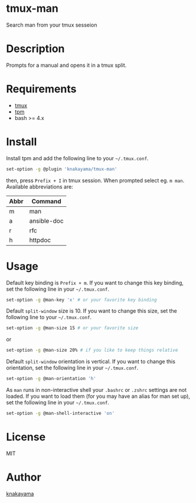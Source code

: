 tmux-man
========

Search man from your tmux sesseion

# Description

Prompts for a manual and opens it in a tmux split.

# Requirements

* [tmux](https://tmux.github.io/)
* [tpm](https://github.com/tmux-plugins/tpm)
* bash >= 4.x

# Install

Install tpm and add the following line to your `~/.tmux.conf`.

```bash
set-option -g @plugin 'knakayama/tmux-man'
```

then, press `Prefix + I` in tmux session. When prompted select eg. `m man`. Available abbreviations are:

| Abbr | Command     |
| ---- | ----------- |
| m    | man         |
| a    | ansible-doc |
| r    | rfc         |
| h    | httpdoc     |

# Usage

Default key binding is `Prefix + m`. If you want to change this key binding, set the following line in your `~/.tmux.conf`.

```bash
set-option -g @man-key 'x' # or your favorite key binding
```

Default `split-window` size is 10. If you want to change this size, set the following line to your `~/.tmux.conf`.

```bash
set-option -g @man-size 15 # or your favorite size
```

or

```bash
set-option -g @man-size 20% # if you like to keep things relative
```

Default `split-window` orientation is vertical. If you want to change this orientation, set the following line in your `~/.tmux.conf`.

```bash
set-option -g @man-orientation 'h'
```

As `man` runs in non-interactive shell your `.bashrc` or `.zshrc` settings are not loaded.
If you want to load them (for you may have an alias for man set up), set the following line in your `~/.tmux.conf`.

```bash
set-option -g @man-shell-interactive 'on'
```

# License

MIT

# Author

[knakayama](https://github.com/knakayama)
